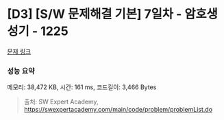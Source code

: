 # [D3] [S/W 문제해결 기본] 7일차 - 암호생성기 - 1225 

[문제 링크](https://swexpertacademy.com/main/code/problem/problemDetail.do?contestProbId=AV14uWl6AF0CFAYD) 

### 성능 요약

메모리: 38,472 KB, 시간: 161 ms, 코드길이: 3,466 Bytes



> 출처: SW Expert Academy, https://swexpertacademy.com/main/code/problem/problemList.do